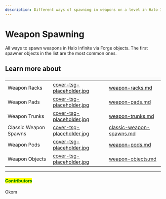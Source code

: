 ```yaml
---
description: Different ways of spawning in weapons on a level in Halo Infinite.
---
```


# Weapon Spawning

All ways to spawn weapons in Halo Infinite via Forge objects. The first spawner objects in the list are the most common ones.



## Learn more about

<table data-view="cards"><thead><tr><th></th><th data-hidden data-card-cover data-type="files"></th><th data-hidden data-card-target data-type="content-ref"></th></tr></thead><tbody><tr><td>Weapon Racks</td><td><a href="../../../../../.gitbook/assets/cover-tsg-placeholder.jpg">cover-tsg-placeholder.jpg</a></td><td><a href="weapon-racks.md">weapon-racks.md</a></td></tr><tr><td>Weapon Pads</td><td><a href="../../../../../.gitbook/assets/cover-tsg-placeholder.jpg">cover-tsg-placeholder.jpg</a></td><td><a href="weapon-pads.md">weapon-pads.md</a></td></tr><tr><td>Weapon Trunks</td><td><a href="../../../../../.gitbook/assets/cover-tsg-placeholder.jpg">cover-tsg-placeholder.jpg</a></td><td><a href="weapon-trunks.md">weapon-trunks.md</a></td></tr><tr><td>Classic Weapon Spawns</td><td><a href="../../../../../.gitbook/assets/cover-tsg-placeholder.jpg">cover-tsg-placeholder.jpg</a></td><td><a href="classic-weapon-spawns.md">classic-weapon-spawns.md</a></td></tr><tr><td>Weapon Pods</td><td><a href="../../../../../.gitbook/assets/cover-tsg-placeholder.jpg">cover-tsg-placeholder.jpg</a></td><td><a href="weapon-pods.md">weapon-pods.md</a></td></tr><tr><td>Weapon Objects</td><td><a href="../../../../../.gitbook/assets/cover-tsg-placeholder.jpg">cover-tsg-placeholder.jpg</a></td><td><a href="weapon-objects.md">weapon-objects.md</a></td></tr></tbody></table>



***

#### <mark style="color:green;">Contributors</mark>

Okom
